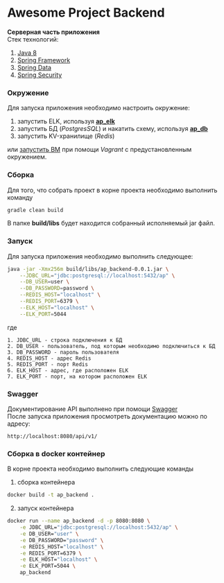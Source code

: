 # Awesome Project Backend
__Серверная часть приложения__
<br>Стек технологий:
1. [Java 8](https://java.com/)
1. [Spring Framework](https://spring.io/)
1. [Spring Data](https://spring.io/projects/spring-data/)
1. [Spring Security](https://spring.io/projects/spring-security/)

### Окружение
Для запуска приложения необходимо настроить окружение:
1. запустить ELK, используя **[ap_elk](https://github.com/implicitly86/ap_elk/)**
1. запустить БД (*PostgresSQL*) и накатить схему, используя **[ap_db](https://github.com/implicitly86/ap_db/)**
1. запустить KV-хранилище (*Redis*)

или [запустить ВМ](https://github.com/implicitly86/ap_vagrant/) при помощи *Vagrant* с предустановленным окружением.

### Сборка
Для того, что собрать проект в корне проекта необходимо выполнить команду
```bash
gradle clean build
```
В папке **build/libs** будет находится собранный исполняемый jar файл.

### Запуск
Для запуска приложения необходимо выполнить следующее:
```bash
java -jar -Xmx256m build/libs/ap_backend-0.0.1.jar \
    --JDBC_URL="jdbc:postgresql://localhost:5432/ap" \
    --DB_USER=user \
    --DB_PASSWORD=password \
    --REDIS_HOST="localhost" \
    --REDIS_PORT=6379 \
    --ELK_HOST="localhost" \
    --ELK_PORT=5044
```
где
```text
1. JDBC_URL - строка подключения к БД
2. DB_USER - пользователь, под которым необходимо подключиться к БД
3. DB_PASSWORD - пароль пользователя
4. REDIS_HOST - адрес Redis
5. REDIS_PORT - порт Redis
6. ELK_HOST - адрес, где расположен ELK
7. ELK_PORT - порт, на котором расположен ELK
```

### Swagger
Документирование API выполнено при помощи [Swagger](https://swagger.io/)
<br>После запуска приложения просмотреть документацию можно по адресу:
```text
http://localhost:8080/api/v1/
```

### Сборка в docker контейнер
В корне проекта необходимо выполнить следующие команды
1. сборка контейнера

```bash
docker build -t ap_backend .
```

2. запуск контейнера

```bash
docker run --name ap_backend -d -p 8080:8080 \
    -e JDBC_URL="jdbc:postgresql://localhost:5432/ap" \
    -e DB_USER="user" \
    -e DB_PASSWORD="password" \
    -e REDIS_HOST="localhost" \
    -e REDIS_PORT=6379 \
    -e ELK_HOST="localhost" \
    -e ELK_PORT=5044 \
    ap_backend
```

